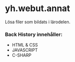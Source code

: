 # yh.webut.annat
Lösa filer som bildats i lärodelen.

### Back History innehåller:

* HTML & CSS
* JAVASCRIPT
* C-SHARP
